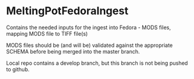 MeltingPotFedoraIngest
==========================

Contains the needed inputs for the ingest into Fedora - MODS files, mapping MODS file to TIFF file(s)

MODS files should be (and will be) validated against the appropriate SCHEMA  before being merged into the master branch.

Local repo contains a develop branch, but this branch is not being pushed to github.
